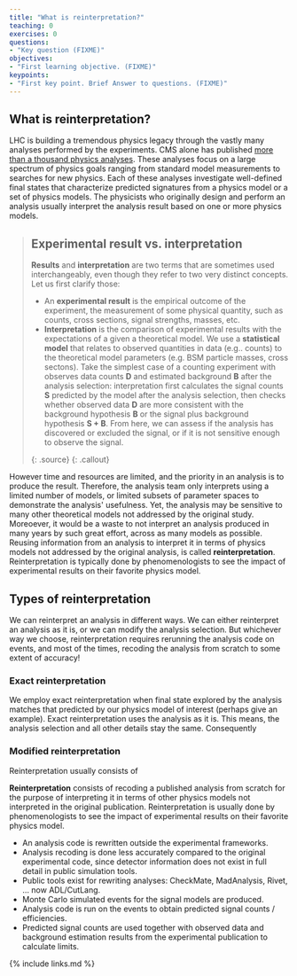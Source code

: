 ```yaml
---
title: "What is reinterpretation?"
teaching: 0
exercises: 0
questions:
- "Key question (FIXME)"
objectives:
- "First learning objective. (FIXME)"
keypoints:
- "First key point. Brief Answer to questions. (FIXME)"
---
```


## What is reinterpretation?

LHC is building a tremendous physics legacy through the vastly many analyses performed by the experiments. CMS alone has published [more than a thousand physics analyses]([https://arxiv.org/abs/2205.09597](https://cms-results-search.web.cern.ch/)https://cms-results-search.web.cern.ch/). These analyses focus on a large spectrum of physics goals ranging from standard model measurements to searches for new physics. Each of these analyses investigate well-defined final states that  characterize predicted signatures from a physics model or a set of physics models.  The physicists who originally design and perform an analysis usually interpret the analysis result based on one or more physics models.  

> ## Experimental result vs. interpretation
>
> **Results** and **interpretation** are two terms that are sometimes used interchangeably, even though they refer to two very distinct concepts. Let us first clarify those:
>
> * An **experimental result** is the empirical outcome of the experiment, the measurement of some physical quantity, such as counts, cross sections, signal strengths, masses, etc.
> * **Interpretation** is the comparison of experimental results with the expectations of a given a theoretical model.  We use a **statistical model** that relates to observed quantities in data (e.g.. counts) to the theoretical model parameters (e.g. BSM particle masses, cross sectons). Take the simplest case of a counting experiment with observes data counts **D** and estimated background **B** after the analysis selection:  interpretation first calculates the signal counts **S** predicted by the model after the analysis selection, then checks whether observed data **D** are more consistent with the background hypothesis **B** or the signal plus background hypothesis **S + B**.  From here, we can assess if the analysis has discovered or excluded the signal, or if it is not sensitive enough to observe the signal.   
>
> {: .source}
{: .callout}

However time and resources are limited, and the priority in an analysis is to produce the result. Therefore, the analysis team only interprets using a limited number of models, or limited subsets of parameter spaces to demonstrate the analysis' usefulness. Yet, the analysis may be sensitive to many other theoretical models not addressed by the original study.  Moreoever, it would be a waste to not interpret an analysis produced in many years by such great effort, across as many models as possible.  Reusing information from an analysis to interpret it in terms of physics models not addressed by the original analysis, is called **reinterpretation**. Reinterpretation is typically done by phenomenologists to see the impact of experimental results on their favorite physics model.


## Types of reinterpretation

We can reinterpret an analysis in different ways. We can either reinterpret an analysis as it is, or we can modify the analysis selection.
But whichever way we choose, reinterpretation requires rerunning the analysis code on events, and most of the times, recoding the analysis from scratch to some extent of accuracy! 

### Exact reinterpretation

We employ exact reinterpretation when final state explored by the analysis matches that predicted by our physics model of interest (perhaps give an example).
Exact reinterpretation uses the analysis as it is.  This means, the analysis selection and all other details stay the same.  Consequently

### Modified reinterpretation


Reinterpretation usually consists of 

**Reinterpretation** consists of recoding a published analysis from scratch for the purpose of interpreting it in terms of other physics models not interpreted in the original publication.
Reinterpretation is usually done by phenomenologists to see the impact of experimental results on their favorite physics model.
* An analysis code is rewritten outside the experimental frameworks.
* Analysis recoding is done less accurately compared to the original experimental code, since detector information does not exist in full detail in public simulation tools.
* Public tools exist for rewriting analyses: CheckMate, MadAnalysis, Rivet, … now ADL/CutLang.
* Monte Carlo simulated events for the signal models are produced.
* Analysis code is run on the events to obtain predicted signal counts / efficiencies.
* Predicted signal counts are used together with observed data and background estimation results
from the experimental publication to calculate limits.

{% include links.md %}

